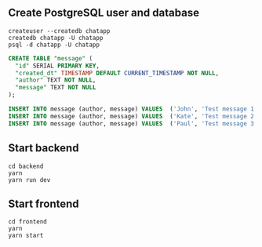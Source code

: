 ## Create PostgreSQL user and database

```shell script
createuser --createdb chatapp
createdb chatapp -U chatapp
psql -d chatapp -U chatapp
```

```sql
CREATE TABLE "message" (
  "id" SERIAL PRIMARY KEY,
  "created_dt" TIMESTAMP DEFAULT CURRENT_TIMESTAMP NOT NULL,
  "author" TEXT NOT NULL,
  "message" TEXT NOT NULL
);

INSERT INTO message (author, message) VALUES  ('John', 'Test message 1');
INSERT INTO message (author, message) VALUES  ('Kate', 'Test message 2');
INSERT INTO message (author, message) VALUES  ('Paul', 'Test message 3');
```


## Start backend

```shell script
cd backend
yarn
yarn run dev
```


## Start frontend

```shell script
cd frontend
yarn
yarn start
```